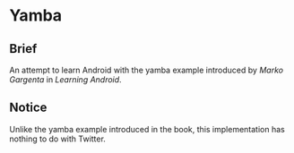 # Yamba

## Brief
An attempt to learn Android with the yamba example introduced by *Marko Gargenta* in *Learning Android*. 

## Notice
Unlike the yamba example introduced in the book, this implementation has nothing to do with Twitter. 
